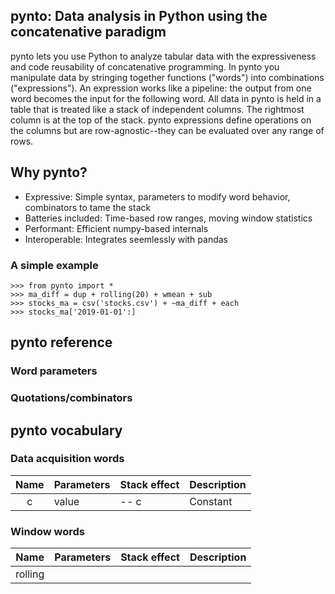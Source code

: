 ## pynto: Data analysis in Python using the concatenative paradigm

pynto lets you use Python to analyze tabular data with the expressiveness and code reusability of concatenative programming.  In pynto you manipulate data by stringing together functions ("words") into combinations ("expressions").  An expression works like a pipeline: the output from one word becomes the input for the following word.  All data in pynto is held in a table that is treated like a stack of independent columns.  The rightmost column is at the top of the stack.  pynto expressions define operations on the columns but are row-agnostic--they can be evaluated over any range of rows.  

## Why pynto?

 - Expressive: Simple syntax, parameters to modify word behavior, combinators to tame the stack  
 - Batteries included:  Time-based row ranges, moving window statistics
 - Performant: Efficient numpy-based internals
 - Interoperable: Integrates seemlessly with pandas 

### A simple example

```
>>> from pynto import *
>>> ma_diff = dup + rolling(20) + wmean + sub
>>> stocks_ma = csv('stocks.csv') + ~ma_diff + each
>>> stocks_ma['2019-01-01':]

```

## pynto reference

### Word parameters

### Quotations/combinators

## pynto vocabulary

### Data acquisition words
Name | Parameters |Stack effect|Description
:---:|:---|:---|:---
c|value| -- c|Constant


### Window words
Name | Parameters |Stack effect|Description
:---:|:---|:---|:---
rolling| | | 

